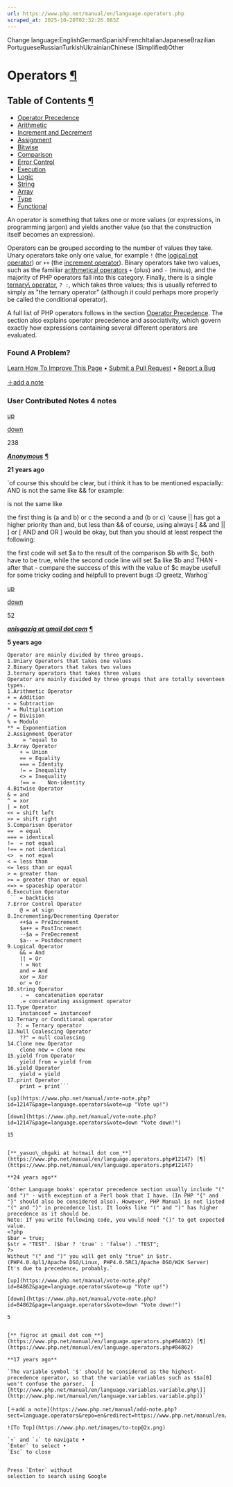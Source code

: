 ```yaml
---
url: https://www.php.net/manual/en/language.operators.php
scraped_at: 2025-10-20T02:32:26.083Z
---
```


Change language:EnglishGermanSpanishFrenchItalianJapaneseBrazilian PortugueseRussianTurkishUkrainianChinese (Simplified)Other

# Operators [¶](https://www.php.net/manual/en/language.operators.php\#language.operators)

## Table of Contents [¶](https://www.php.net/manual/en/language.operators.php\#language.operators)

- [Operator Precedence](https://www.php.net/manual/en/language.operators.precedence.php)
- [Arithmetic](https://www.php.net/manual/en/language.operators.arithmetic.php)
- [Increment and Decrement](https://www.php.net/manual/en/language.operators.increment.php)
- [Assignment](https://www.php.net/manual/en/language.operators.assignment.php)
- [Bitwise](https://www.php.net/manual/en/language.operators.bitwise.php)
- [Comparison](https://www.php.net/manual/en/language.operators.comparison.php)
- [Error Control](https://www.php.net/manual/en/language.operators.errorcontrol.php)
- [Execution](https://www.php.net/manual/en/language.operators.execution.php)
- [Logic](https://www.php.net/manual/en/language.operators.logical.php)
- [String](https://www.php.net/manual/en/language.operators.string.php)
- [Array](https://www.php.net/manual/en/language.operators.array.php)
- [Type](https://www.php.net/manual/en/language.operators.type.php)
- [Functional](https://www.php.net/manual/en/language.operators.functional.php)

An operator is something that takes one or more values (or
expressions, in programming jargon) and yields another value (so that the
construction itself becomes an expression).


Operators can be grouped according to the number of values they take. Unary
operators take only one value, for example `!` (the
[logical not operator](https://www.php.net/manual/en/language.operators.logical.php)) or
`++` (the
[increment operator](https://www.php.net/manual/en/language.operators.increment.php)).
Binary operators take two values, such as the familiar
[arithmetical operators](https://www.php.net/manual/en/language.operators.arithmetic.php) `+` (plus) and `-` (minus), and the
majority of PHP operators fall into this category. Finally, there is a
single [ternary\\
operator](https://www.php.net/manual/en/language.operators.comparison.php#language.operators.comparison.ternary), `? :`, which takes three values; this is
usually referred to simply as "the ternary operator" (although it could
perhaps more properly be called the conditional operator).


A full list of PHP operators follows in the section
[Operator Precedence](https://www.php.net/manual/en/language.operators.precedence.php).
The section also explains operator precedence and associativity, which govern
exactly how expressions containing several different operators are
evaluated.


### Found A Problem?

[Learn How To Improve This Page](https://github.com/php/doc-base/blob/master/README.md "This will take you to our contribution guidelines on GitHub")
•
[Submit a Pull Request](https://github.com/php/doc-en/blob/master/language/operators.xml)
•
[Report a Bug](https://github.com/php/doc-en/issues/new?body=From%20manual%20page:%20https:%2F%2Fphp.net%2Flanguage.operators%0A%0A---)

[＋add a note](https://www.php.net/manual/add-note.php?sect=language.operators&repo=en&redirect=https://www.php.net/manual/en/language.operators.php)

### User Contributed Notes 4 notes

[up](https://www.php.net/manual/vote-note.php?id=43111&page=language.operators&vote=up "Vote up!")

[down](https://www.php.net/manual/vote-note.php?id=43111&page=language.operators&vote=down "Vote down!")

238


[**_Anonymous_**](https://www.php.net/manual/en/language.operators.php#43111) [¶](https://www.php.net/manual/en/language.operators.php#43111)

**21 years ago**

`of course this should be clear, but i think it has to be mentioned espacially:
AND is not the same like &&
for example:
<?php $a && $b || $c; ?>
is not the same like
<?php $a AND $b || $c; ?>
the first thing is
(a and b) or c
the second
a and (b or c)
'cause || has got a higher priority than and, but less than &&
of course, using always [ && and || ] or [ AND and OR ] would be okay, but than you should at least respect the following:
<?php $a = $b && $c; ?>
<?php $a = $b AND $c; ?>
the first code will set $a to the result of the comparison $b with $c, both have to be true, while the second code line will set $a like $b and THAN - after that - compare the success of this with the value of $c
maybe usefull for some tricky coding and helpfull to prevent bugs :D
greetz, Warhog`

[up](https://www.php.net/manual/vote-note.php?id=125373&page=language.operators&vote=up "Vote up!")

[down](https://www.php.net/manual/vote-note.php?id=125373&page=language.operators&vote=down "Vote down!")

52


[**_anisgazig at gmail dot com_**](https://www.php.net/manual/en/language.operators.php#125373) [¶](https://www.php.net/manual/en/language.operators.php#125373)

**5 years ago**

```Operator are used to perform operation.
Operator are mainly divided by three groups.
1.Uniary Operators that takes one values
2.Binary Operators that takes two values
3.ternary operators that takes three values
Operator are mainly divided by three groups that are totally seventeen types.
1.Arithmetic Operator
+ = Addition
- = Subtraction
* = Multiplication
/ = Division
% = Modulo
** = Exponentiation
2.Assignment Operator
     = "equal to
3.Array Operator
    + = Union
    == = Equality
    === = Identity
    != = Inequality
    <> = Inequality
    !== =    Non-identity
4.Bitwise Operator
& = and
^ = xor
| = not
<< = shift left
>> = shift right
5.Comparison Operator
==  = equal
=== = identical
!=  = not equal
!== = not identical
<>  = not equal
< = less than
<= less than or equal
> = greater than
>= = greater than or equal
<=> = spaceship operator
6.Execution Operator
 `` = backticks
7.Error Control Operator
    @ = at sign
8.Incrementing/Decrementing Operator
    ++$a = PreIncrement
    $a++ = PostIncrement
    --$a = PreDecrement
    $a-- = Postdecrement
9.Logical Operator
    && = And
    || = Or
    ! = Not
    and = And
    xor = Xor
    or = Or
10.string Operator
    . =  concatenation operator
    .= concatenating assignment operator
11.Type Operator
    instanceof = instanceof
12.Ternary or Conditional operator
   ?: = Ternary operator
13.Null Coalescing Operator
    ??" = null coalescing
14.Clone new Operator
    clone new = clone new
15.yield from Operator
    yield from = yield from
16.yield Operator
    yield = yield
17.print Operator
    print = print```

[up](https://www.php.net/manual/vote-note.php?id=12147&page=language.operators&vote=up "Vote up!")

[down](https://www.php.net/manual/vote-note.php?id=12147&page=language.operators&vote=down "Vote down!")

15


[**_yasuo\_ohgaki at hotmail dot com_**](https://www.php.net/manual/en/language.operators.php#12147) [¶](https://www.php.net/manual/en/language.operators.php#12147)

**24 years ago**

`Other Language books' operator precedence section usually include "(" and ")" - with exception of a Perl book that I have. (In PHP "{" and "}" should also be considered also). However, PHP Manual is not listed "(" and ")" in precedence list. It looks like "(" and ")" has higher precedence as it should be.
Note: If you write following code, you would need "()" to get expected value.
<?php
$bar = true;
$str = "TEST". ($bar ? 'true' : 'false') ."TEST";
?>
Without "(" and ")" you will get only "true" in $str.
(PHP4.0.4pl1/Apache DSO/Linux, PHP4.0.5RC1/Apache DSO/W2K Server)
It's due to precedence, probably.`

[up](https://www.php.net/manual/vote-note.php?id=84862&page=language.operators&vote=up "Vote up!")

[down](https://www.php.net/manual/vote-note.php?id=84862&page=language.operators&vote=down "Vote down!")

5


[**_figroc at gmail dot com_**](https://www.php.net/manual/en/language.operators.php#84862) [¶](https://www.php.net/manual/en/language.operators.php#84862)

**17 years ago**

`The variable symbol '$' should be considered as the highest-precedence operator, so that the variable variables such as $$a[0] won't confuse the parser.  [ [http://www.php.net/manual/en/language.variables.variable.php\]](http://www.php.net/manual/en/language.variables.variable.php])`

[＋add a note](https://www.php.net/manual/add-note.php?sect=language.operators&repo=en&redirect=https://www.php.net/manual/en/language.operators.php)

![To Top](https://www.php.net/images/to-top@2x.png)

`↑` and `↓` to navigate •
`Enter` to select •
`Esc` to close


Press `Enter` without
selection to search using Google